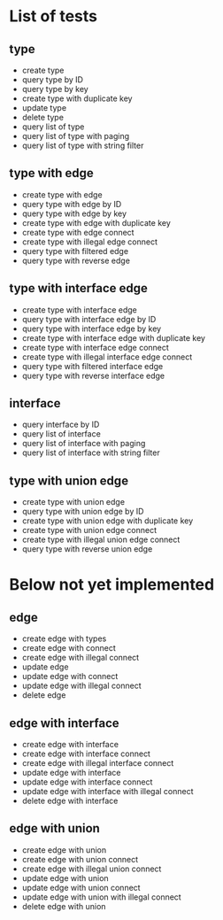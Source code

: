 # List of tests

## type
- create type
- query type by ID
- query type by key
- create type with duplicate key
- update type
- delete type
- query list of type
- query list of type with paging
- query list of type with string filter

## type with edge
- create type with edge
- query type with edge by ID
- query type with edge by key
- create type with edge with duplicate key
- create type with edge connect
- create type with illegal edge connect
- query type with filtered edge
- query type with reverse edge

## type with interface edge
- create type with interface edge
- query type with interface edge by ID
- query type with interface edge by key
- create type with interface edge with duplicate key
- create type with interface edge connect
- create type with illegal interface edge connect
- query type with filtered interface edge
- query type with reverse interface edge

## interface
- query interface by ID
- query list of interface
- query list of interface with paging
- query list of interface with string filter

## type with union edge
- create type with union edge
- query type with union edge by ID
- create type with union edge with duplicate key
- create type with union edge connect
- create type with illegal union edge connect
- query type with reverse union edge

# Below not yet implemented

## edge
- create edge with types
- create edge with connect
- create edge with illegal connect
- update edge
- update edge with connect
- update edge with illegal connect
- delete edge

## edge with interface
- create edge with interface
- create edge with interface connect
- create edge with illegal interface connect
- update edge with interface
- update edge with interface connect
- update edge with interface with illegal connect
- delete edge with interface

## edge with union
- create edge with union
- create edge with union connect
- create edge with illegal union connect
- update edge with union
- update edge with union connect
- update edge with union with illegal connect
- delete edge with union